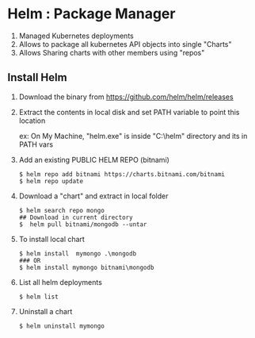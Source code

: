 # Helm : Package Manager

1. Managed Kubernetes deployments
2. Allows to package all kubernetes API objects into single "Charts"
3. Allows Sharing charts with other members using "repos"

## Install Helm

1. Download the binary from https://github.com/helm/helm/releases
2. Extract the contents in local disk and set PATH variable to point this location

    ex: On My Machine, "helm.exe" is inside "C:\helm" directory and its in PATH vars

3. Add an existing PUBLIC HELM REPO (bitnami)

    ```
    $ helm repo add bitnami https://charts.bitnami.com/bitnami
    $ helm repo update
    ```

4.  Download a "chart" and extract in local folder

    ```
    $ helm search repo mongo
    ## Download in current directory
    $  helm pull bitnami/mongodb --untar
    ```

5.  To install local chart

    ```
    $ helm install  mymongo .\mongodb
    ### OR
    $ helm install mymongo bitnami\mongodb
    ```

6.  List all helm deployments

    ```
    $ helm list
    ```

7.  Uninstall a chart

    ```
    $ helm uninstall mymongo
    ```